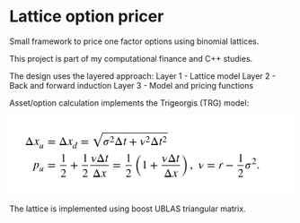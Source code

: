 # Lattice option pricer

Small framework to price one factor options using binomial lattices.

This project is part of my computational finance and C++ studies.

The design uses the layered approach:
Layer 1 - Lattice model
Layer 2 - Back and forward induction
Layer 3 - Model and pricing functions

Asset/option calculation implements the Trigeorgis (TRG) model:

![Trigeorgis model (TRG)](https://raw.githubusercontent.com/VitorTS/lattice-option-pricer/master/images/TRG_Trigeorgis.jpg)

The lattice is implemented using boost UBLAS triangular matrix.
